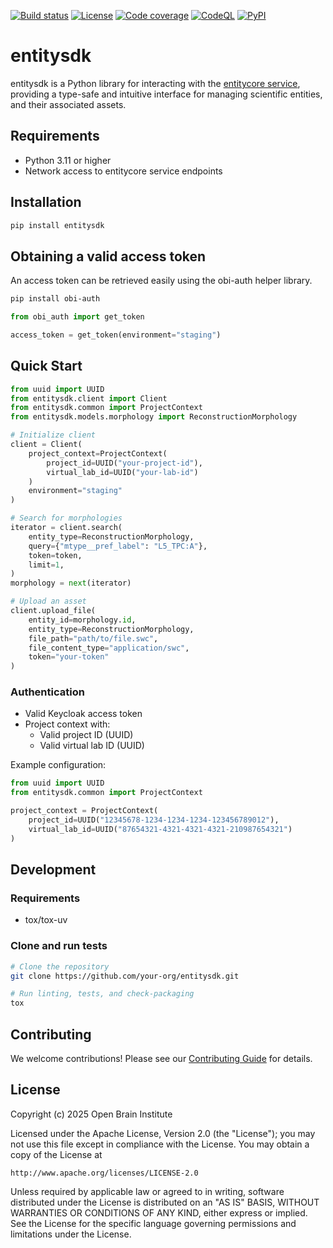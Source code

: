 [![Build status][build_status_badge]][build_status_target]
[![License][license_badge]][license_target]
[![Code coverage][coverage_badge]][coverage_target]
[![CodeQL][codeql_badge]][codeql_target]
[![PyPI][pypi_badge]][pypi_target]

# entitysdk

entitysdk is a Python library for interacting with the [entitycore service][entitycore], providing a type-safe and intuitive interface for managing scientific entities, and their associated assets.

## Requirements

- Python 3.11 or higher
- Network access to entitycore service endpoints

## Installation

```bash
pip install entitysdk
```

## Obtaining a valid access token

An access token can be retrieved easily using the obi-auth helper library.

```bash
pip install obi-auth
```

```python
from obi_auth import get_token

access_token = get_token(environment="staging")
```

## Quick Start

```python
from uuid import UUID
from entitysdk.client import Client
from entitysdk.common import ProjectContext
from entitysdk.models.morphology import ReconstructionMorphology

# Initialize client
client = Client(
    project_context=ProjectContext(
        project_id=UUID("your-project-id"),
        virtual_lab_id=UUID("your-lab-id")
    )
    environment="staging"
)

# Search for morphologies
iterator = client.search(
    entity_type=ReconstructionMorphology,
    query={"mtype__pref_label": "L5_TPC:A"},
    token=token,
    limit=1,
)
morphology = next(iterator)

# Upload an asset
client.upload_file(
    entity_id=morphology.id,
    entity_type=ReconstructionMorphology,
    file_path="path/to/file.swc",
    file_content_type="application/swc",
    token="your-token"
)
```

### Authentication
- Valid Keycloak access token
- Project context with:
  - Valid project ID (UUID)
  - Valid virtual lab ID (UUID)

Example configuration:
```python
from uuid import UUID
from entitysdk.common import ProjectContext

project_context = ProjectContext(
    project_id=UUID("12345678-1234-1234-1234-123456789012"),
    virtual_lab_id=UUID("87654321-4321-4321-4321-210987654321")
)
```

## Development

### Requirements
- tox/tox-uv

### Clone and run tests

```bash
# Clone the repository
git clone https://github.com/your-org/entitysdk.git

# Run linting, tests, and check-packaging
tox
```

## Contributing

We welcome contributions! Please see our [Contributing Guide](CONTRIBUTING.md) for details.

## License

Copyright (c) 2025 Open Brain Institute

Licensed under the Apache License, Version 2.0 (the "License");
you may not use this file except in compliance with the License.
You may obtain a copy of the License at

    http://www.apache.org/licenses/LICENSE-2.0

Unless required by applicable law or agreed to in writing, software
distributed under the License is distributed on an "AS IS" BASIS,
WITHOUT WARRANTIES OR CONDITIONS OF ANY KIND, either express or implied.
See the License for the specific language governing permissions and
limitations under the License.


[entitycore]: https://github.com/openbraininstitute/entitycore

[build_status_badge]: https://github.com/openbraininstitute/entitysdk/actions/workflows/tox.yml/badge.svg
[build_status_target]: https://github.com/openbraininstitute/entitysdk/actions
[license_badge]: https://img.shields.io/pypi/l/entitysdk
[license_target]: https://github.com/openbraininstitute/entitysdk/blob/main/LICENSE.txt
[coverage_badge]: https://codecov.io/github/openbraininstitute/entitysdk/coverage.svg?branch=main
[coverage_target]: https://codecov.io/github/openbraininstitute/entitysdk?branch=main
[codeql_badge]: https://github.com/openbraininstitute/entitysdk/actions/workflows/github-code-scanning/codeql/badge.svg
[codeql_target]: https://github.com/openbraininstitute/entitysdk/actions/workflows/github-code-scanning/codeql
[pypi_badge]: https://github.com/openbraininstitute/entitysdk/actions/workflows/sdist.yml/badge.svg
[pypi_target]: https://pypi.org/project/entitysdk/

